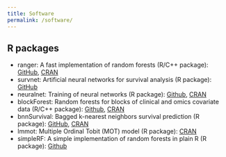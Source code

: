 ```yaml
---
title: Software
permalink: /software/
---
```


## R packages
* ranger: A fast implementation of random forests (R/C++ package): [GitHub](https://github.com/imbs-hl/ranger), [CRAN](https://cran.r-project.org/package=ranger)
* survnet: Artificial neural networks for survival analysis (R package): [GitHub](https://github.com/bips-hb/survnet)
* neuralnet: Training of neural networks (R package): [Github](https://github.com/bips-hb/neuralnet), [CRAN](https://cran.r-project.org/package=neuralnet)
* blockForest: Random forests for blocks of clinical and omics covariate data (R/C++ package): [Github](https://github.com/bips-hb/blockForest), [CRAN](https://cran.r-project.org/package=blockForest)
* bnnSurvival: Bagged k-nearest neighbors survival prediction (R package): [GitHub](https://github.com/mnwright/bnnSurvival), [CRAN](https://cran.r-project.org/package=bnnSurvival)
* lmmot: Multiple Ordinal Tobit (MOT) model (R package): [CRAN](https://cran.r-project.org/package=lmmot)
* simpleRF: A simple implementation of random forests in plain R (R package): [Github](http://github.com/mnwright/simpleRF)
